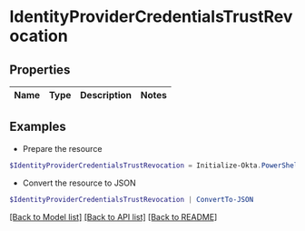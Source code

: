 # IdentityProviderCredentialsTrustRevocation
## Properties

Name | Type | Description | Notes
------------ | ------------- | ------------- | -------------

## Examples

- Prepare the resource
```powershell
$IdentityProviderCredentialsTrustRevocation = Initialize-Okta.PowerShellIdentityProviderCredentialsTrustRevocation 
```

- Convert the resource to JSON
```powershell
$IdentityProviderCredentialsTrustRevocation | ConvertTo-JSON
```

[[Back to Model list]](../README.md#documentation-for-models) [[Back to API list]](../README.md#documentation-for-api-endpoints) [[Back to README]](../README.md)

